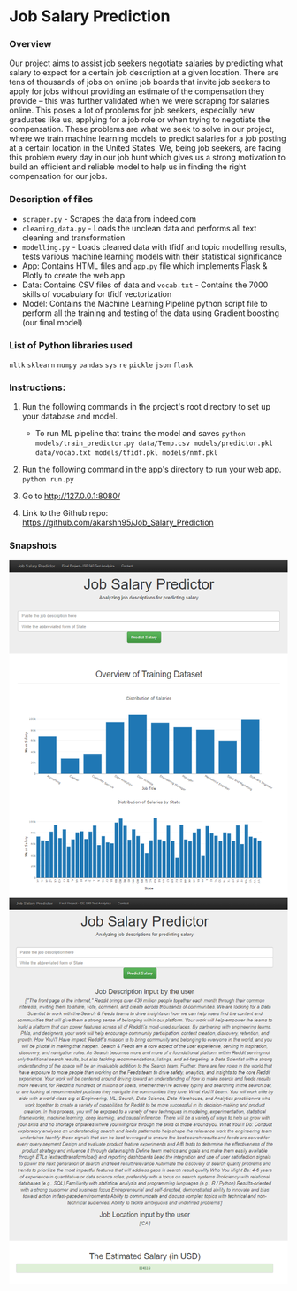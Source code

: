 # Job Salary Prediction

### Overview
Our project aims to assist job seekers negotiate salaries by predicting what salary to expect for a certain job description at a given location. There are tens of thousands of jobs on online job boards that invite job seekers to apply for jobs without providing an estimate of the compensation they provide – this was further validated when we were scraping for salaries online. This poses a lot of problems for job seekers, especially new graduates like us, applying for a job role or when trying to negotiate the compensation. These problems are what we seek to solve in our project, where we train machine learning models to predict salaries for a job posting at a certain location in the United States. We, being job seekers, are facing this problem every day in our job hunt which gives us a strong motivation to build an efficient and reliable model to help us in finding the right compensation for our jobs.

### Description of files
- `scraper.py` - Scrapes the data from indeed.com
- `cleaning_data.py` - Loads the unclean data and performs all text cleaning and transformation
- `modelling.py` - Loads cleaned data with tfidf and topic modelling results, tests various machine learning models with their statistical significance
- App: Contains HTML files and `app.py` file  which implements Flask & Plotly to create the web app
- Data: Contains CSV files of data and `vocab.txt` - Contains the 7000 skills of vocabulary for tfidf vectorization 
- Model: Contains the Machine Learning Pipeline python script file to perform all the training and testing of the data using Gradient boosting (our final model)

### List of Python libraries used
`nltk`
`sklearn`
`numpy`
`pandas`
`sys`
`re`
`pickle`
`json`
`flask`

### Instructions:
1. Run the following commands in the project's root directory to set up your database and model.

    - To run ML pipeline that trains the model and saves
        `python models/train_predictor.py data/Temp.csv models/predictor.pkl data/vocab.txt models/tfidf.pkl models/nmf.pkl`

2. Run the following command in the app's directory to run your web app.
    `python run.py`

3. Go to http://127.0.0.1:8080/ 

4. Link to the Github repo: https://github.com/akarshn95/Job_Salary_Prediction

### Snapshots
<p align="center">
  <img src="./snaps/1.PNG" alt="Web App" width="738">
  <img src="./snaps/2.PNG" alt="Web App" width="738">
</p>


